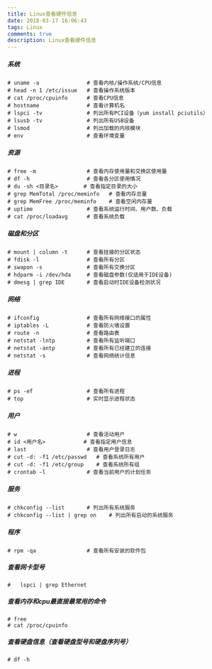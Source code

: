 ```yaml
---
title: Linux查看硬件信息
date: 2018-03-17 16:06:43
tags: Linux
comments: true
description: Linux查看硬件信息
---
```

 ##### 系统

	# uname -a               # 查看内核/操作系统/CPU信息
	# head -n 1 /etc/issue   # 查看操作系统版本
	# cat /proc/cpuinfo      # 查看CPU信息
	# hostname               # 查看计算机名
	# lspci -tv              # 列出所有PCI设备（yum install pciutils）
	# lsusb -tv              # 列出所有USB设备
	# lsmod                  # 列出加载的内核模块
	# env                    # 查看环境变量  
<!--more-->
 ##### 资源

	# free -m                # 查看内存使用量和交换区使用量
	# df -h                  # 查看各分区使用情况
	# du -sh <目录名>        # 查看指定目录的大小
	# grep MemTotal /proc/meminfo   # 查看内存总量
	# grep MemFree /proc/meminfo    # 查看空闲内存量
	# uptime                 # 查看系统运行时间、用户数、负载
	# cat /proc/loadavg      # 查看系统负载

  ##### 磁盘和分区  
	# mount | column -t      # 查看挂接的分区状态
	# fdisk -l               # 查看所有分区
	# swapon -s              # 查看所有交换分区
	# hdparm -i /dev/hda     # 查看磁盘参数(仅适用于IDE设备)
	# dmesg | grep IDE       # 查看启动时IDE设备检测状况


  #####   网络
	# ifconfig               # 查看所有网络接口的属性
	# iptables -L            # 查看防火墙设置
	# route -n               # 查看路由表
	# netstat -lntp          # 查看所有监听端口
	# netstat -antp          # 查看所有已经建立的连接
	# netstat -s             # 查看网络统计信息

  #####   进程
  	# ps -ef                 # 查看所有进程
	# top                    # 实时显示进程状态

  #####   用户  
	# w                      # 查看活动用户
	# id <用户名>            # 查看指定用户信息
	# last                   # 查看用户登录日志
	# cut -d: -f1 /etc/passwd   # 查看系统所有用户
	# cut -d: -f1 /etc/group    # 查看系统所有组
	# crontab -l             # 查看当前用户的计划任务  
  #####   服务  
	# chkconfig --list       # 列出所有系统服务
	# chkconfig --list | grep on    # 列出所有启动的系统服务  
  #####   程序  
	# rpm -qa                # 查看所有安装的软件包  
  #####   查看网卡型号  
	#   lspci | grep Ethernet  
  #####   查看内存和cpu最直接最常用的命令
  	# free
	# cat /proc/cpuinfo   
  #####   查看硬盘信息（查看硬盘型号和硬盘序列号）  
	# df -h  
